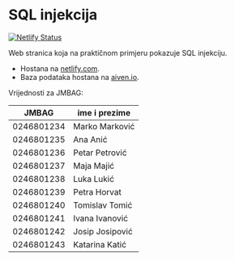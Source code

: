 # SQL injekcija

[![Netlify Status](https://api.netlify.com/api/v1/badges/e3f9cc3e-d87d-4643-a79a-3f15624830e9/deploy-status)](https://app.netlify.com/projects/sql-injectionv2/deploys)

Web stranica koja na praktičnom primjeru pokazuje SQL injekciju.

- Hostana na [netlify.com](https://www.netlify.com).
- Baza podataka hostana na [aiven.io](https://aiven.io).

Vrijednosti za JMBAG:

| JMBAG      | ime i prezime   |
|------------|-----------------|
| 0246801234 | Marko Marković  |
| 0246801235 | Ana Anić        |
| 0246801236 | Petar Petrović  |
| 0246801237 | Maja Majić      |
| 0246801238 | Luka Lukić      |
| 0246801239 | Petra Horvat    |
| 0246801240 | Tomislav Tomić  |
| 0246801241 | Ivana Ivanović  |
| 0246801242 | Josip Josipović |
| 0246801243 | Katarina Katić  |
